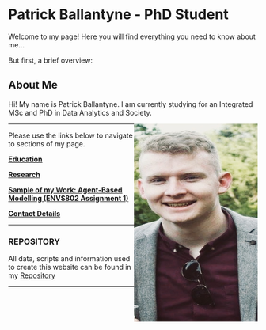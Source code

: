 # Patrick Ballantyne - PhD Student


Welcome to my page! Here you will find everything you need to know about me... 

But first, a brief overview:

## About Me

Hi! My name is Patrick Ballantyne. I am currently studying for an Integrated MSc and PhD in Data Analytics and Society.

<img align="right" width="250" height="400" src="Headshot.jpeg">



--- 
Please use the links below to navigate to sections of my page.

**[Education](Education.md)**

**[Research](Research.md)**

**[Sample of my Work: Agent-Based Modelling (ENVS802 Assignment 1)](AssignmentPortfolio.md)**

**[Contact Details](ContactDetails.md)**

---
### REPOSITORY

All data, scripts and information used to create this website can be found in my [Repository](https://github.com/patrickballantyne/patrickballantyne.github.io)

---
